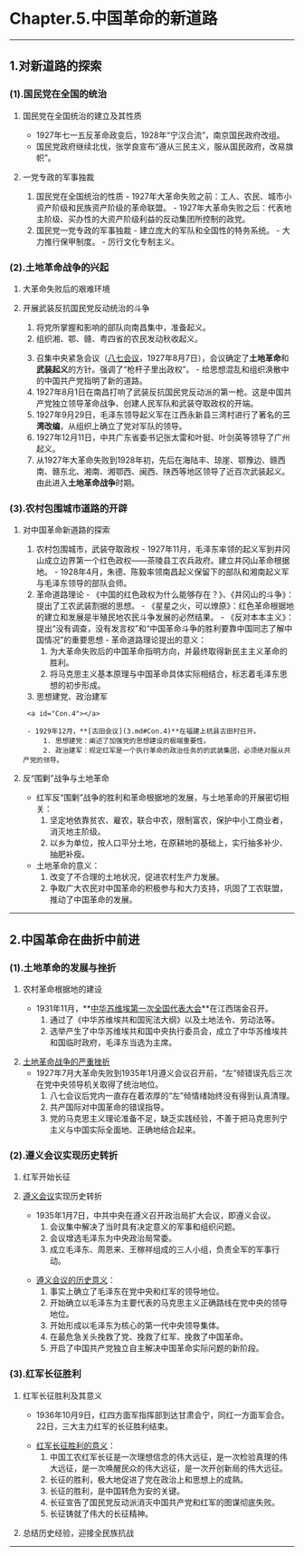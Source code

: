 # **Chapter.5.中国革命的新道路**

---

## **1.对新道路的探索**

### **(1).国民党在全国的统治**

1. 国民党在全国统治的建立及其性质
      - 1927年七一五反革命政变后，1928年“宁汉合流”，南京国民政府改组。
      - 国民党政府继续北伐，张学良宣布“遵从三民主义，服从国民政府，改易旗帜”。

2. 一党专政的军事独裁
      1. 国民党在全国统治的性质
        - 1927年大革命失败之前：工人、农民、城市小资产阶级和民族资产阶级的革命联盟。
        - 1927年大革命失败之后：代表地主阶级、买办性的大资产阶级利益的反动集团所控制的政党。
      2. 国民党一党专政的军事独裁
        - 建立庞大的军队和全国性的特务系统。
        - 大力推行保甲制度。
        - 厉行文化专制主义。

### **(2).土地革命战争的兴起**

1. 大革命失败后的艰难环境
2. 开展武装反抗国民党反动统治的斗争
      1. 将党所掌握和影响的部队向南昌集中，准备起义。
      2. 组织湘、鄂、赣、粤四省的农民发动秋收起义。
      
      <a id="Con.3"></a>
      
      3. 召集中央紧急会议（[八七会议](3.md#Con.3)，1927年8月7日），会议确定了**土地革命**和**武装起义**的方针。强调了“枪杆子里出政权”。
        - 给思想混乱和组织涣散中的中国共产党指明了新的道路。
      4. 1927年8月1日在南昌打响了武装反抗国民党反动派的第一枪。这是中国共产党独立领导革命战争、创建人民军队和武装夺取政权的开端。
      5. 1927年9月29日，毛泽东领导起义军在江西永新县三湾村进行了著名的**三湾改编**，从组织上确立了党对军队的领导。
      6. 1927年12月11日，中共广东省委书记张太雷和叶挺、叶剑英等领导了广州起义。
      7. 从1927年大革命失败到1928年初，先后在海陆丰、琼崖、鄂豫边、赣西南、赣东北、湘南、湘鄂西、闽西、陕西等地区领导了近百次武装起义。由此进入**土地革命战争**时期。

### **(3).农村包围城市道路的开辟**

1. 对中国革命新道路的探索
      1. 农村包围城市，武装夺取政权
        - 1927年11月，毛泽东率领的起义军到井冈山成立边界第一个红色政权——茶陵县工农兵政府。建立井冈山革命根据地。
        - 1928年4月，朱德、陈毅率领南昌起义保留下的部队和湘南起义军与毛泽东领导的部队会师。
      2. 革命道路理论
        - 《中国的红色政权为什么能够存在？》、《井冈山的斗争》：提出了工农武装割据的思想。
        - 《星星之火，可以燎原》：红色革命根据地的建立和发展是半殖民地农民斗争发展的必然结果。
        - 《反对本本主义》：提出“没有调查，没有发言权”和“中国革命斗争的胜利要靠中国同志了解中国情况”的重要思想
        - 革命道路理论提出的意义：
            1. 为大革命失败后的中国革命指明方向，并最终取得新民主主义革命的胜利。
            2. 将马克思主义基本原理与中国革命具体实际相结合，标志着毛泽东思想的初步形成。
      3. 思想建党、政治建军
      
        <a id="Con.4"></a>
      
        - 1929年12月，**[古田会议](3.md#Con.4)**在福建上杭县古田村召开。
            1. 思想建党：阐述了加强党的思想建设的极端重要性。
            2. 政治建军：规定红军是一个执行革命的政治任务的的武装集团，必须绝对服从共产党的领导。

2. 反“围剿”战争与土地革命
      - 红军反“围剿”战争的胜利和革命根据地的发展，与土地革命的开展密切相关：
        1. 坚定地依靠贫农、雇农，联合中农，限制富农，保护中小工商业者，消灭地主阶级。
        2. 以乡为单位，按人口平分土地，在原耕地的基础上，实行抽多补少、抽肥补瘦。
      - 土地革命的意义：
        1. 改变了不合理的土地状况，促进农村生产力发展。
        2. 争取广大农民对中国革命的积极参与和大力支持，巩固了工农联盟，推动了中国革命的发展。

---

## **2.中国革命在曲折中前进**

### **(1).土地革命的发展与挫折**

1. 农村革命根据地的建设
   
      <a id="Con.5"></a> 
      
      - 1931年11月，**[中华苏维埃第一次全国代表大会](3.md#Con.5)**在江西瑞金召开。
        1. 通过了《中华苏维埃共和国宪法大纲》以及土地法令、劳动法等。
        2. 选举产生了中华苏维埃共和国中央执行委员会，成立了中华苏维埃共和国临时政府，毛泽东当选为主席。


<a id="13"></a>

2. [土地革命战争的严重挫折](2.md#13)
      - 1927年7月大革命失败到1935年1月遵义会议召开前，“左”倾错误先后三次在党中央领导机关取得了统治地位。
        1. 八七会议后党内一直存在着浓厚的“左”倾情绪始终没有得到认真清理。
        2. 共产国际对中国革命的错误指导。
        3. 党的马克思主义理论准备不足，缺乏实践经验，不善于把马克思列宁主义与中国实际全面地、正确地结合起来。

### **(2).遵义会议实现历史转折**

1. 红军开始长征

<a id="Con.6"></a>

2. [遵义会议](3.md#Con.6)实现历史转折
      - 1935年1月7日，中共中央在遵义召开政治局扩大会议，即遵义会议。
        1. 会议集中解决了当时具有决定意义的军事和组织问题。
        2. 会议增选毛泽东为中央政治局常委。
        3. 成立毛泽东、周恩来、王稼祥组成的三人小组，负责全军的军事行动。
      
      <a id="14"></a> 
      
      - [遵义会议的历史意义](2.md#14)：
        1. 事实上确立了毛泽东在党中央和红军的领导地位。
        2. 开始确立以毛泽东为主要代表的马克思主义正确路线在党中央的领导地位。
        3. 开始形成以毛泽东为核心的第一代中央领导集体。
        4. 在最危急关头挽救了党、挽救了红军、挽救了中国革命。
        5. 开启了中国共产党独立自主解决中国革命实际问题的新阶段。

### **(3).红军长征胜利**

1. 红军长征胜利及其意义
      - 1936年10月9日，红四方面军指挥部到达甘肃会宁，同红一方面军会合。22日，三大主力红军的长征胜利结束。
      
      <a id="15"></a> 
      
      - [红军长征胜利的意义](2.md#15)：
        1. 中国工农红军长征是一次理想信念的伟大远征，是一次检验真理的伟大远征，是一次唤醒民众的伟大远征，是一次开创新局的伟大远征。
        2. 长征的胜利，极大地促进了党在政治上和思想上的成熟。
        3. 长征的胜利，是中国转危为安的关键。
        4. 长征宣告了国民党反动派消灭中国共产党和红军的图谋彻底失败。
        5. 长征铸就了伟大的长征精神。

2. 总结历史经验，迎接全民族抗战

---